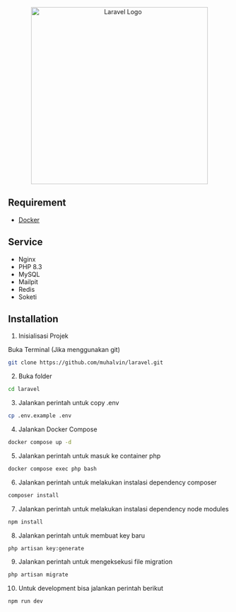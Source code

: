 <p align="center"><a href="https://laravel.com" target="_blank"><img src="https://raw.githubusercontent.com/laravel/art/master/logo-lockup/5%20SVG/2%20CMYK/1%20Full%20Color/laravel-logolockup-cmyk-red.svg" width="400" alt="Laravel Logo"></a></p>

## Requirement

- [Docker](https://www.docker.com/)

## Service

- Nginx
- PHP 8.3
- MySQL
- Mailpit
- Redis
- Soketi
  
## Installation

1. Inisialisasi Projek

Buka Terminal (Jika menggunakan git)
```bash
git clone https://github.com/muhalvin/laravel.git
```
2. Buka folder
```bash
cd laravel
```
3. Jalankan perintah untuk copy .env
```bash
cp .env.example .env
```
4. Jalankan Docker Compose
```bash
docker compose up -d
``` 
5. Jalankan perintah untuk masuk ke container php
```bash
docker compose exec php bash
```
6. Jalankan perintah untuk melakukan instalasi dependency composer
```bash
composer install
```
7. Jalankan perintah untuk melakukan instalasi dependency node modules
```bash
npm install
```
8. Jalankan perintah untuk membuat key baru
```bash
php artisan key:generate
```
9. Jalankan perintah untuk mengeksekusi file migration
```bash
php artisan migrate
```
10. Untuk development bisa jalankan perintah berikut
```bash
npm run dev
```